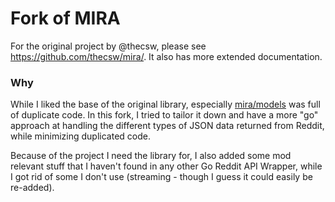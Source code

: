 # Fork of MIRA

For the original project by @thecsw, please see https://github.com/thecsw/mira/. It also has more extended documentation.

### Why

While I liked the base of the original library, especially [mira/models](https://github.com/thecsw/mira/) was full of duplicate code. In this fork, I tried to tailor it down and have a more "go" approach at handling the different types of JSON data returned from Reddit, while minimizing duplicated code.

Because of the project I need the library for, I also added some mod relevant stuff that I haven't found in any other Go Reddit API Wrapper, while I got rid of some I don't use (streaming - though I guess it could easily be re-added).
